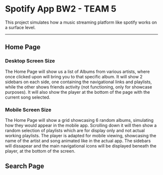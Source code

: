 # Spotify App BW2 - TEAM 5
This project simulates how a music streaming platform like spotify works on a surface level.
***
## Home Page
### Desktop Screen Size
The Home Page will show us a list of Albums from various artists, where once clicked upon will bring you to that specific album. It will show 2 sidebars on each side, one containing the navigational links and playlists, while the other shows friends activity (not functioning, only for showcase purposes). It will also show the player at the bottom of the page with the current song selected. 
### Mobile Screen Size
The Home Page will show a grid showcasing 6 random albums, simulating how they would appear in the mobile app. Scrolling down it will then show a random selection of playlists which are for display only and not actual working playlists. The player is adapted for mobile viewing, showcasing the name of the artist and song animated like in the actual app. The sidebars will dissapear and the main navigational icons will be displayed beneath the player, at the bottom of the screen.
## Search Page
